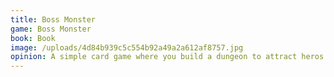 ```yaml
---
title: Boss Monster
game: Boss Monster
book: Book
image: /uploads/4d84b939c5c554b92a49a2a612af8757.jpg
opinion: A simple card game where you build a dungeon to attract heros and defeat them. We played with the 6 player expansion. Like other similar expansions I think it worsened the experience, I'd be wary of playing again but can see the appeal of the retro theme.
---
```


